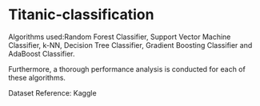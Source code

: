 # Titanic-classification


Algorithms used:Random Forest Classifier, Support Vector Machine Classifier, k-NN, Decision Tree Classifier, Gradient Boosting Classifier and AdaBoost Classifier.

Furthermore, a thorough performance analysis is conducted for each of these algorithms.



Dataset Reference: Kaggle
